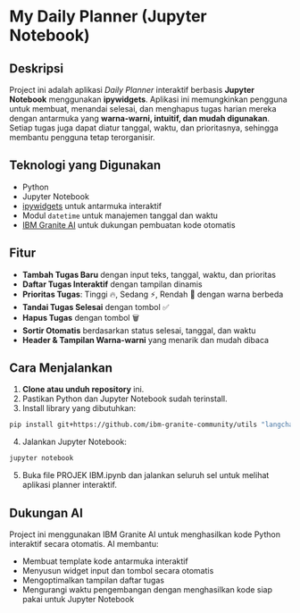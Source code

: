 # My Daily Planner (Jupyter Notebook)

## Deskripsi
Project ini adalah aplikasi *Daily Planner* interaktif berbasis **Jupyter Notebook** menggunakan **ipywidgets**. Aplikasi ini memungkinkan pengguna untuk membuat, menandai selesai, dan menghapus tugas harian mereka dengan antarmuka yang **warna-warni, intuitif, dan mudah digunakan**. Setiap tugas juga dapat diatur tanggal, waktu, dan prioritasnya, sehingga membantu pengguna tetap terorganisir.

## Teknologi yang Digunakan
- Python
- Jupyter Notebook
- [ipywidgets](https://ipywidgets.readthedocs.io/) untuk antarmuka interaktif
- Modul `datetime` untuk manajemen tanggal dan waktu
- [IBM Granite AI](https://github.com/ibm-granite-community) untuk dukungan pembuatan kode otomatis

## Fitur
- **Tambah Tugas Baru** dengan input teks, tanggal, waktu, dan prioritas
- **Daftar Tugas Interaktif** dengan tampilan dinamis
- **Prioritas Tugas**: Tinggi 🔥, Sedang ⚡, Rendah 🌟 dengan warna berbeda
- **Tandai Tugas Selesai** dengan tombol ✅
- **Hapus Tugas** dengan tombol 🗑️
- **Sortir Otomatis** berdasarkan status selesai, tanggal, dan waktu
- **Header & Tampilan Warna-warni** yang menarik dan mudah dibaca

## Cara Menjalankan
1. **Clone atau unduh repository** ini.
2. Pastikan Python dan Jupyter Notebook sudah terinstall.
3. Install library yang dibutuhkan:
```bash
pip install git+https://github.com/ibm-granite-community/utils "langchain_community<0.3.0" replicate ipywidgets
```
4. Jalankan Jupyter Notebook:
```bash
jupyter notebook
```
5. Buka file PROJEK IBM.ipynb dan jalankan seluruh sel untuk melihat aplikasi planner interaktif.

## Dukungan AI
Project ini menggunakan IBM Granite AI untuk menghasilkan kode Python interaktif secara otomatis. AI membantu:
- Membuat template kode antarmuka interaktif
- Menyusun widget input dan tombol secara otomatis
- Mengoptimalkan tampilan daftar tugas
- Mengurangi waktu pengembangan dengan menghasilkan kode siap pakai untuk Jupyter Notebook
